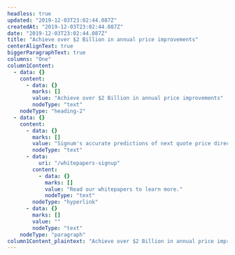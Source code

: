 ```yaml
---
headless: true
updated: "2019-12-03T23:02:44.087Z"
createdAt: "2019-12-03T23:02:44.087Z"
date: "2019-12-03T23:02:44.087Z"
title: "Achieve over $2 Billion in annual price improvements"
centerAlignText: true
biggerParagraphText: true
columns: "One"
column1Content:
  - data: {}
    content:
      - data: {}
        marks: []
        value: "Achieve over $2 Billion in annual price improvements"
        nodeType: "text"
    nodeType: "heading-2"
  - data: {}
    content:
      - data: {}
        marks: []
        value: "Signum's accurate predictions of next quote price direction - Quote Vector - and the time until the next quote price change - Quote Fuse - allows market makers to consistently reap handsome returns. How handsome? Millions of dollars per day and over two billion dollars per year are achievable in the US equities market. "
        nodeType: "text"
      - data:
          uri: "/whitepapers-signup"
        content:
          - data: {}
            marks: []
            value: "Read our whitepapers to learn more."
            nodeType: "text"
        nodeType: "hyperlink"
      - data: {}
        marks: []
        value: ""
        nodeType: "text"
    nodeType: "paragraph"
column1Content_plaintext: "Achieve over $2 Billion in annual price improvements Signum's accurate predictions of next quote price direction - Quote Vector - and the time until the next quote price change - Quote Fuse - allows market makers to consistently reap handsome returns. How handsome? Millions of dollars per day and over two billion dollars per year are achievable in the US equities market. Read our whitepapers to learn more."
---
```

